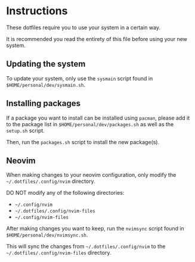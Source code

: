 # Instructions

These dotfiles require you to use your system in a certain way.

It is recommended you read the entirety of this file before using your new system.

## Updating the system

To update your system, only use the `sysmain` script found in `$HOME/personal/dev/sysmain.sh`.

## Installing packages

If a package you want to install can be installed using `pacman`, please add it to the package list in `$HOME/personal/dev/packages.sh` as well as the `setup.sh` script.

Then, run the `packages.sh` script to install the new package(s).

## Neovim

When making changes to your neovim configuration, only modify the `~/.dotfiles/.config/nvim` directory.

DO NOT modify any of the following directories:

- `~/.config/nvim`
- `~/.dotfiles/.config/nvim-files`
- `~/.config/nvim-files`

After making changes you want to keep, run the `nvimsync` script found in `$HOME/personal/dev/nvimsync.sh`.

This will sync the changes from `~/.dotfiles/.config/nvim` to the `~/.dotfiles/.config/nvim-files` directory.
